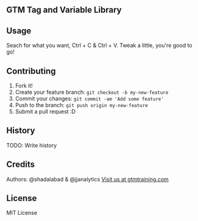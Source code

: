 
## GTM Tag and Variable Library

## Usage
Seach for what you want, Ctrl + C & Ctrl + V. Tweak a little, you're good to go!

## Contributing
1. Fork it!
2. Create your feature branch: `git checkout -b my-new-feature`
3. Commit your changes: `git commit -am 'Add some feature'`
4. Push to the branch: `git push origin my-new-feature`
5. Submit a pull request :D

## History
TODO: Write history

## Credits
Authors: @shadalabad & @jjanalytics
[Visit us at gtmtraining.com](https://www.gtmtraining.com)

## License
MIT License


